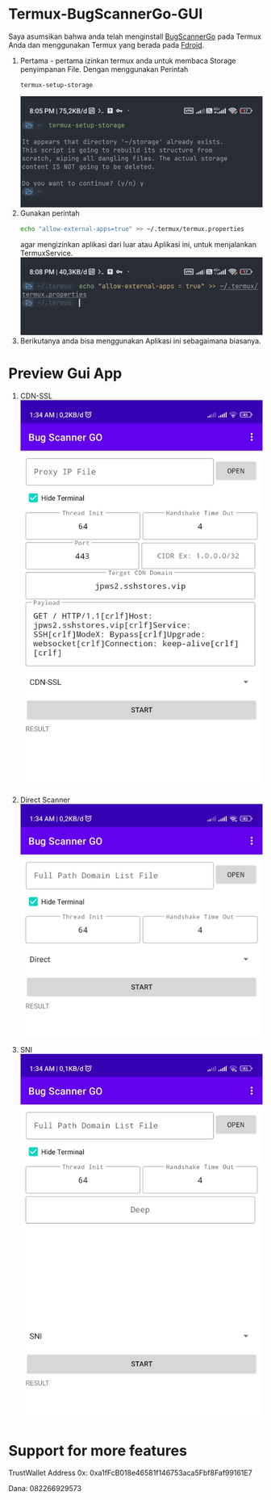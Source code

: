 # Termux-BugScannerGo-GUI

Saya asumsikan bahwa anda telah menginstall [BugScannerGo](https://github.com/aztecrabbit/bugscanner-go/blob/master/README.md)
 pada Termux Anda dan menggunakan Termux yang berada pada [Fdroid](https://f-droid.org/en/packages/com.termux).
1. Pertama - pertama izinkan termux anda untuk membaca Storage penyimpanan File. Dengan menggunakan Perintah
   ```sh
   termux-setup-storage
   ```
   ![termux](https://github.com/QiubyZ/ffmpegGUI/blob/main/img.png)
3. Gunakan perintah
   ```sh
   echo "allow-external-apps=true" >> ~/.termux/termux.properties
   ```
   agar mengizinkan aplikasi dari luar atau Aplikasi ini, untuk menjalankan TermuxService.
   ![termux](https://github.com/QiubyZ/ffmpegGUI/blob/main/img_1.png)
4. Berikutanya anda bisa menggunakan Aplikasi ini sebagaimana biasanya.

# Preview Gui App

1. CDN-SSL
![cdn-ssl](./bugscanner-go1.jpg)

2. Direct Scanner
![cdn-ssl](./bugscanner-go2.jpg)

3. SNI
![cdn-ssl](./bugscanner-go3.jpg)

# Support for more features

TrustWallet Address 0x: 0xa1fFcB018e46581f146753aca5Fbf8Faf99161E7

Dana: 082266929573
